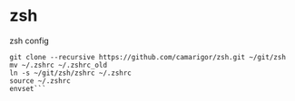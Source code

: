 # zsh
zsh config

```mkdir -p ~/git
git clone --recursive https://github.com/camarigor/zsh.git ~/git/zsh
mv ~/.zshrc ~/.zshrc_old
ln -s ~/git/zsh/zshrc ~/.zshrc
source ~/.zshrc
envset```
